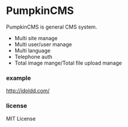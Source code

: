 # PumpkinCMS

PumpkinCMS is general CMS system.
* Multi site manage
* Multi user/user manage
* Multi language
* Telephone auth
* Total image mange/Total file upload manage

### example
http://idoldd.com/

### license
MIT License
